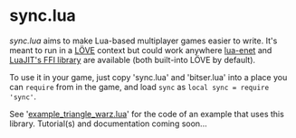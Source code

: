# sync.lua

*sync.lua* aims to make Lua-based multiplayer games easier to write. It's meant to run in a [LÖVE](https://love2d.org/) context but could work anywhere [lua-enet](http://leafo.net/lua-enet/) and [LuaJIT's FFI library](http://luajit.org/ext_ffi.html) are available (both built-into LÖVE by default).

To use it in your game, just copy 'sync.lua' and 'bitser.lua' into a place you can `require` from in the game, and load `sync` as `local sync = require 'sync'`.

See '[example_triangle_warz.lua](./example_triangle_warz.lua)' for the code of an example that uses this library. Tutorial(s) and documentation coming soon...